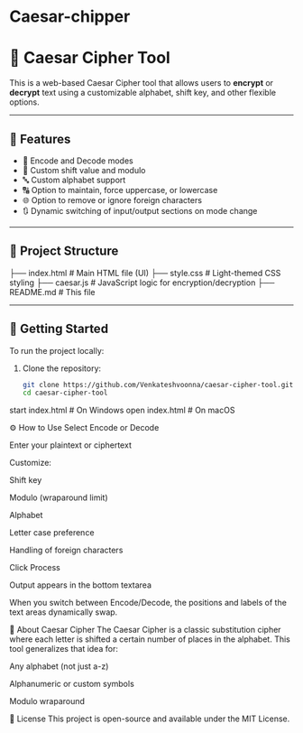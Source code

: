 # Caesar-chipper
# 🔐 Caesar Cipher Tool

This is a web-based Caesar Cipher tool that allows users to **encrypt** or **decrypt** text using a customizable alphabet, shift key, and other flexible options.



---

## 🌟 Features

- 🔄 Encode and Decode modes
- 🔢 Custom shift value and modulo
- 🔤 Custom alphabet support
- 🔠 Option to maintain, force uppercase, or lowercase
- 🌐 Option to remove or ignore foreign characters
- 🔃 Dynamic switching of input/output sections on mode change

---

## 📁 Project Structure

├── index.html # Main HTML file (UI)
├── style.css # Light-themed CSS styling
├── caesar.js # JavaScript logic for encryption/decryption
├── README.md # This file


---

## 🚀 Getting Started

To run the project locally:

1. Clone the repository:

   ```bash
   git clone https://github.com/Venkateshvoonna/caesar-cipher-tool.git
   cd caesar-cipher-tool
start index.html   # On Windows
open index.html    # On macOS

⚙️ How to Use
Select Encode or Decode

Enter your plaintext or ciphertext

Customize:

Shift key

Modulo (wraparound limit)

Alphabet

Letter case preference

Handling of foreign characters

Click Process

Output appears in the bottom textarea

When you switch between Encode/Decode, the positions and labels of the text areas dynamically swap.

🧠 About Caesar Cipher
The Caesar Cipher is a classic substitution cipher where each letter is shifted a certain number of places in the alphabet. This tool generalizes that idea for:

Any alphabet (not just a-z)

Alphanumeric or custom symbols

Modulo wraparound

📄 License
This project is open-source and available under the MIT License.
